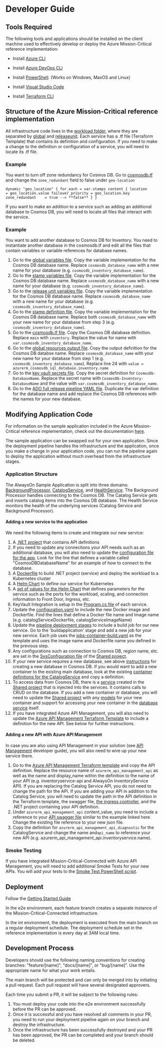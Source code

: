 # Developer Guide

## Tools Required

The following tools and applications should be installed on the client machine used to effectively develop or deploy the Azure Mission-Critical reference implementation:

- Install [Azure CLI](https://docs.microsoft.com/cli/azure/service-page/azure%20cli?view=azure-cli-latest)

- Install [Azure DevOps CLI](https://docs.microsoft.com/azure/devops/cli/?view=azure-devops)

- Install [PowerShell](https://docs.microsoft.com/powershell/scripting/install/installing-powershell-on-windows?view=powershell-7.1). (Works on Windows, MaxOS and Linux)

- Install [Visual Studio Code](https://code.visualstudio.com/Download)

- Install [Terraform CLI](https://www.terraform.io/downloads)

## Structure of the Azure Mission-Critical reference implementation

All infrastructure code lives in the [workload folder](/src/infra/workload/), where they are separated by [global](/src/infra/workload/globalresources/) and [releaseunit](/src/infra/workload/releaseunit/). Each service has a .tf file (Terraform Template) that contains its definition and configuration. If you need to make a change to the definition or configuration of a service, you will need to locate its .tf file.


### Example

You want to turn off zone redundancy for Cosmos DB. Go to [cosmosdb.tf](/src/infra/workload/globalresources/cosmosdb.tf) and change the `zone_redundant` field to false under `geo-location`

`dynamic "geo_location" {
    for_each = var.stamps
    content {
      location          = geo_location.value
      failover_priority = geo_location.key
      zone_redundant    = true --> **false**
    }
  }`

  If you want to make an addition to a service such as adding an additional database to Cosmos DB, you will need to locate all files that interact with the service.

  ### Example

  You want to add another database to Cosmos DB for Inventory. You need to instantiate another database in the cosmosdb.tf and edit all the files that contain variables or variable references for database names.

  1. Go to the [global variables file](/src/infra/workload/globalresources/variables.tf). Copy the variable implementation for the Cosmos DB database name. Replace `cosmosdb_database_name` with a new name for your database (e.g. `cosmosdb_inventory_database_name`).
  2. Go to the [stamp variables file](/src/infra/workload/releaseunit/modules/stamp/variables.tf). Copy the variable implementation for the Cosmos DB database name. Replace `cosmosdb_database_name` with a new name for your database (e.g. `cosmosdb_inventory_database_name`).
  3. Go to the [release unit variables file](/src/infra/workload/releaseunit/variables.tf). Copy the variable implementation for the Cosmos DB database name. Replace `cosmosdb_database_name` with a new name for your database (e.g. `cosmosdb_inventory_database_name`).
  4. Go to the [stamp definition file](/src/infra/workload/releaseunit/stamp.tf). Copy the variable implementation for the Cosmos DB database name. Replace both `cosmosdb_database_name` with your new name for your database from step 3 (e.g. `cosmosdb_inventory_database_name`).
  5. Go to the [cosmosdb.tf file](/src/infra/workload/globalresources/cosmosdb.tf). Copy the Cosmos DB database definition. Replace `main` with `inventory`. Replace the value for name with `var.cosmosdb_inventory_database_name`.
  6. Go to the [global resources output file](/src/infra/workload/globalresources/outputs.tf). Copy the output definition for the Cosmos DB databse name. Replace  `cosmosdb_database_name` with your new name for your database from step 1 (e.g. `cosmosdb_inventory_database_name`). Replace line 24 with `value = azurerm_cosmosdb_sql_database.inventory.name`
  7. Go to the [key vault secrets file](/src/infra/workload/releaseunit/modules/stamp/keyvault-secrets.tf). Copy the secret definition for `CosmosDb-DatabaseName`. Replace the secret name with `CosmosDb-Inventory-DatabaseName` and the value with `var.cosmosdb_inventory_database_name`.
  8. Go to the [ADO full release pipeline YAML file](/.ado/pipelines/templates/stages-full-release.yaml). Duplicate the var definition for the database name and add replace the Cosmos DB references with the names for your new database.

## Modifying Application Code

For information on the sample application included in the Azure Mission-Critical reference implementation, check out the documentation [here](/docs/reference-implementation/AppDesign-Application-Design.md).

The sample application can be swapped out for your own application. Since the deployment pipeline handles the infrastructure and the application, once you make a change in your application code, you can run the pipeline again to deploy the application without much overhead from the infrastructure stages.

### Application Structure
The AlwaysOn Sample Application is split into three domains: [BackgroundProcessor](/src/app/AlwaysOn.BackgroundProcessor/), [CatalogService](/src/app/AlwaysOn.CatalogService/), and [HealthService](/src/app/AlwaysOn.HealthService/). The Background Processor handles connecting to the Cosmos DB. The Catalog Service gets and inserts catalog items into the Cosmos DB database. The Health Service monitors the health of the underlying services (Catalog Service and Background Processor).

#### Adding a new service to the application

We need the following items to create and integrate our new service:
1. A [.NET project](/src/app/AlwaysOn.CatalogService/) that contains API definitions
2. If you need to update any connections your API needs such as an additional database, you will also need to update the [configuration file for the app](/src/app/AlwaysOn.Shared/SysConfiguration.cs). Look for the line that defines a variable called "CosmosDBDatabaseName" for an example of how to connect to the database.
3. A [Dockerfile](/src/app/AlwaysOn.CatalogService/Dockerfile) to build .NET project (service) and deploy the workload to a Kubernetes cluster
4. A [Helm Chart](/src/app/charts/catalogservice/Chart.yaml) to define our service for Kubernetes
5. A [set of values for the Helm Chart](/src/app/charts/catalogservice/values.yaml) that defines parameters for the service such as the ports for the workload, scaling, and connection information to Front Door, Ingress, etc.
6. KeyVault Integration is setup in the [Program.cs file](/src/app/AlwaysOn.CatalogService/Program.cs) of each service.
7. Update the [configuration.yaml](/.ado/pipelines/config/configuration.yaml) to include the new Docker image and Dockerfile. Find the lines that define a Docker file name and Image name (e.g. catalogServiceDockerfile, catalogServiceImageName)
8. Update the [pipeline deployment stages](/.ado/pipelines/templates/stages-full-release.yaml) to include a build job for our new service. Go to the 'buildapplication' stage and add a new job for your new service. Each job uses the [jobs-container-build.yaml](/.ado/pipelines/templates/jobs-container-build.yaml) as the template and uses the image name and Dockerfile name you defined in the previous step.
9. Any configurations such as connection to Cosmos DB, region name, etc. are set in the [SysConfiguration file](/src/app/AlwaysOn.Shared/SysConfiguration.cs) of the [Shared project](/src/app/AlwaysOn.Shared/).
10. If your new service requires a new database, see above [instructions](#example-1) for creating a new database in Cosmos DB. If you would want to add a new container to the existing main database, look at the existing [container definitions for the CatalogService](/src/infra/workload/globalresources/cosmosdb.tf) and copy a definition.
11. To access data from Cosmos DB, there is a [service](/src/app/AlwaysOn.Shared/Services/CosmosDbService.cs) created in the [Shared project](/src/app/AlwaysOn.Shared/) that is injected into the services. It contains calls to CRUD on the database. If you add a new container or database, you will need to update the [Shared project](/src/app/AlwaysOn.Shared/) with any [models](/src/app/AlwaysOn.Shared/Models/) for your new container and support for accessing your new container in the [database service](/src/app/AlwaysOn.Shared/Services/CosmosDbService.cs) itself.
12. If you have integrated Azure API Management, you will also need to update the [Azure API Management Terraform Template](/docs/example-code/apim.tf) to include a definition for the new API. See below for further instructions.

#### Adding a new API with Azure API Management

In case you are also using API Management in your solution (see [API Management](Api-Management.md) developer guide), you will also need to wire up your new service there.

1. Go to the [Azure API Management Terraform template](/docs/example-code/apim.tf) and copy the API definition. Replace the resource name of `azurerm_api_management_api` as well as the name and display_name within the definition to the name of your API (e.g. inventoryservice-api and AlwaysOn InventoryService API). If you are replacing the Catalog Service API, you do not need to change the path for the API. If you are adding your API in addition to the Catalog Service, you will need to update the path in the API definition in the Terraform template, the swagger file, [the ingress controller](/src/app/charts/catalogservice/templates/ingress.yaml), and the .NET project containing your API definition.
2. Under `azurerm_api_management_api` content_value, you need to include a reference to your [API swagger file](/docs/example-code/catalogservice-api-swagger.json) similar to the example linked here. Change the existing file reference to your new json file.
3. Copy the definition for `azurerm_api_management_api_diagnostic` for the CatalogService and change the name and`api_name` to reference your new API (e.g. azurerm_api_management_api.inventoryservice.name).

### Smoke Testing
If you have integrated Mission-Critical-Connected with Azure API Management, you will need to add additional Smoke Tests for your new APIs. You will add your tests to the [Smoke Test PowerShell script](/.ado/scripts/SmokeTest.ps1).

## Deployment

Follow the [Getting Started Guide](./Getting-Started.md)

In the e2e environment, each feature branch creates a separate instance of the Mission-Critical-Connected infrastructure.

In the int environment, the deployment is executed from the main branch on a regular deployment schedule. The deployment schedule set in the reference implementation is every day at 3AM local time.

## Development Process

Developers should use the following naming conventions for creating branches: "feature/[name]", "docs/[name]", or "bug/[name]". Use the appropriate name for what your work entails.

The main branch will be protected and can only be merged into by initiating a pull request. Each pull request will have several designated approvers.

Each time you submit a PR, it will be subject to the following rules:
  1. You must deploy your code into the e2e environment successfully before the PR can be approved.
  2. Once it is successful and you have resolved all comments in your PR, you need to run your deployment pipeline again on your branch and destroy the infrastructure.
  3. Once the infrastructure has been successfully destroyed and your PR has been approved, the PR can be completed and your branch should be deleted.


